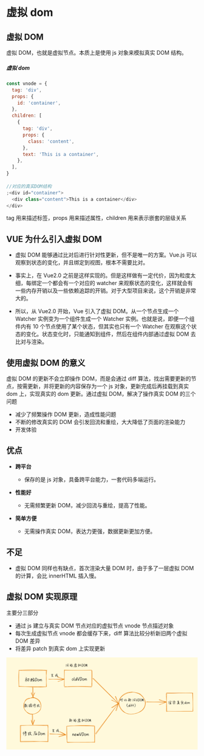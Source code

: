 # 虚拟 dom

## 虚拟 DOM

虚拟 DOM，也就是虚拟节点。本质上是使用 js 对象来模拟真实 DOM 结构。

##### 虚拟 dom

```js
const vnode = {
  tag: 'div',
  props: {
    id: 'container',
  },
  children: [
    {
      tag: 'div',
      props: {
        class: 'content',
      },
      text: 'This is a container',
    },
  ],
}

//对应的真实DOM结构
;<div id="container">
  <div class="content">This is a container</div>
</div>
```

tag 用来描述标签，props 用来描述属性，children 用来表示嵌套的层级关系

## VUE 为什么引入虚拟 DOM

- 虚拟 DOM 能够通过比对后进行针对性更新，但不是唯一的方案。Vue.js 可以观察到状态的变化，并且绑定到视图，根本不需要比对。

- 事实上，在 Vue2.0 之前是这样实现的。但是这样做有一定代价，因为粒度太细，每绑定一个都会有一个对应的 watcher 来观察状态的变化，这样就会有一些内存开销以及一些依赖追踪的开销。对于大型项目来说，这个开销是非常大的。

- 所以，从 Vue2.0 开始，Vue 引入了虚拟 DOM。从一个节点生成一个 Watcher 实例变为一个组件生成一个 Watcher 实例。也就是说，即便一个组件内有 10 个节点使用了某个状态，但其实也只有一个 Watcher 在观察这个状态的变化。状态变化时，只能通知到组件，然后在组件内部通过虚拟 DOM 去比对与渲染。

## 使用虚拟 DOM 的意义

虚拟 DOM 的更新不会立即操作 DOM，而是会通过 diff 算法，找出需要更新的节点，按需更新，并将更新的内容保存为一个 js 对象，更新完成后再挂载到真实 dom 上，实现真实的 dom 更新。通过虚拟 DOM，解决了操作真实 DOM 的三个问题

- 减少了频繁操作 DOM 更新，造成性能问题
- 不断的修改真实的 DOM 会引发回流和重绘，大大降低了页面的渲染能力
- 开发体验

## 优点

- **跨平台**

  - 保存的是 js 对象，具备跨平台能力，一套代码多端运行。

- **性能好**

  - 无需频繁更新 DOM，减少回流与重绘，提高了性能。

- **简单方便**
  - 无需操作真实 DOM，表达力更强，数据更新更加方便。

## 不足

- 虚拟 DOM 同样也有缺点，首次渲染大量 DOM 时，由于多了一层虚拟 DOM 的计算，会比 innerHTML 插入慢。

## 虚拟 DOM 实现原理

主要分三部分

- 通过 js 建立与真实 DOM 节点对应的虚拟节点 vnode 节点描述对象
- 每次生成虚拟节点 vnode 都会缓存下来，diff 算法比较分析新旧两个虚拟 DOM 差异
- 将差异 patch 到真实 dom 上实现更新

![img](/img/format,png.png)
